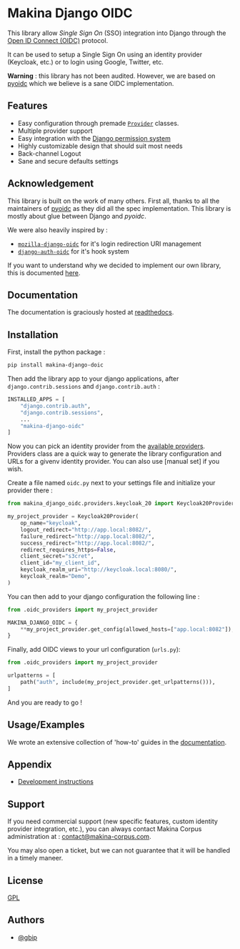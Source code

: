# Makina Django OIDC

This library allow *Single Sign On* (SSO) integration into Django through the [Open ID Connect (OIDC)]() protocol.

It can be used to setup a Single Sign On using an identity provider (Keycloak, etc.) or to login using Google, Twitter, etc.

**Warning** : this library has not been audited. However, we are based on [pyoidc](https://github.com/CZ-NIC/pyoidc/) which we believe is a sane OIDC implementation.

## Features

- Easy configuration through premade [`Provider`]() classes.
- Multiple provider support
- Easy integration with the [Django permission system]()
- Highly customizable design that should suit most needs
- Back-channel Logout
- Sane and secure defaults settings

## Acknowledgement

This library is built on the work of many others. First all, thanks to all the maintainers of [pyoidc](https://github.com/CZ-NIC/pyoidc/) as they did all the spec implementation. This library is mostly about glue between Django and *pyoidc*.

We were also heavily inspired by :

* [`mozilla-django-oidc`](https://github.com/mozilla/mozilla-django-oidc) for it's login redirection URI management
* [`django-auth-oidc`](https://gitlab.com/aiakos/django-auth-oidc) for it's hook system

If you want to understand why we decided to implement our own library, this is documented [here]().

## Documentation

The documentation is graciously hosted at [readthedocs]().

## Installation

First, install the python package :

```bash
pip install makina-django-doic
```

Then add the library app to your django applications, after `django.contrib.sessions` and `django.contrib.auth` :

```python
INSTALLED_APPS = [
    "django.contrib.auth",
    "django.contrib.sessions",
    ...
    "makina-django-oidc"
]
```

Now you can pick an identity provider from the [available providers](). Providers class are a quick way to generate the library configuration and URLs for a givenv identity provider. You can also use [manual set] if you wish.

Create a file named `oidc.py` next to your settings file and initialize your provider there :

```python
from makina_django_oidc.providers.keycloak_20 import Keycloak20Provider

my_project_provider = Keycloak20Provider(
    op_name="keycloak",
    logout_redirect="http://app.local:8082/",
    failure_redirect="http://app.local:8082/",
    success_redirect="http://app.local:8082/",
    redirect_requires_https=False,
    client_secret="s3cret",
    client_id="my_client_id",
    keycloak_realm_uri="http://keycloak.local:8080/",
    keycloak_realm="Demo",
)
```

You can then add to your django configuration the following line :

```python
from .oidc_providers import my_project_provider

MAKINA_DJANGO_OIDC = {
    **my_project_provider.get_config(allowed_hosts=["app.local:8082"]),
}
```

Finally, add OIDC views to your url configuration (`urls.py`):

```python
from .oidc_providers import my_project_provider

urlpatterns = [
    path("auth", include(my_project_provider.get_urlpatterns())),
]
```

And you are ready to go !

## Usage/Examples

We wrote an extensive collection of 'how-to' guides in the [documentation]().

## Appendix

- [Development instructions](./DEVELOPMENT.md)

## Support

If you need commercial support (new specific features, custom identity provider integration, etc.), you can always contact Makina Corpus administration at : contact@makina-corpus.com.

You may also open a ticket, but we can not guarantee that it will be handled in a timely maneer.

## License

[GPL](./LICENSE)


## Authors

- [@gbip](https://www.github.com/gbip)

